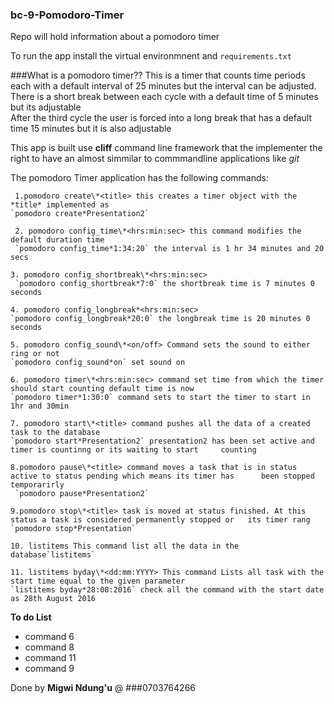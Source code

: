 ### bc-9-Pomodoro-Timer
Repo will hold information about a pomodoro timer

To run the app install the virtual environmnent and `requirements.txt`

###What is a pomodoro timer??
This is a timer that counts time periods each with a default interval of 25 minutes but the interval can be adjusted.  
There is a short break between each cycle with a default time of 5 minutes but its adjustable  
After the third cycle the user is forced into a long break that has a default time 15 minutes but it is also adjustable  

This app is built use __cliff__ command line framework that the implementer the right to have an almost simmilar to commmandline applications like *git*  

The pomodoro Timer application has the following commands:

     1.pomodoro create\*<title> this creates a timer object with the *title* implemented as 
    `pomodoro create*Presentation2` 
     
     2. pomodoro config_time\*<hrs:min:sec> this command modifies the default duration time 
     `pomodoro config_time*1:34:20` the interval is 1 hr 34 minutes and 20 secs 
    
    3. pomodoro config_shortbreak\*<hrs:min:sec> 
     `pomodoro config_shortbreak*7:0` the shortbreak time is 7 minutes 0 seconds 

    4. pomodoro config_longbreak*<hrs:min:sec> 
    `pomodoro config_longbreak*20:0` the longbreak time is 20 minutes 0 seconds 

    5. pomodoro config_sound\*<on/off> Command sets the sound to either ring or not 
    `pomodoro config_sound*on` set sound on 

    6. pomodoro timer\*<hrs:min:sec> command set time from which the timer should start counting default time is now  
    `pomodoro timer*1:30:0` command sets to start the timer to start in 1hr and 30min  

    7. pomodoro start\*<title> command pushes all the data of a created task to the database  
    `pomodoro start*Presentation2` presentation2 has been set active and timer is countinng or its waiting to start     counting  
   
    8.pomodoro pause\*<title> command moves a task that is in status active to status pending which means its timer has      been stopped temporarirly  
     `pomodoro pause*Presentation2` 

    9.pomodoro stop\*<title> task is moved at status finished. At this status a task is considered permanently stopped or   its timer rang `pomodoro stop*Presentation`
    
    10. listitems This command list all the data in the database`listitems`

    11. listitems byday\*<dd:mm:YYYY> This command Lists all task with the start time equal to the given parameter  
    `listitems byday*28:08:2016` check all the command with the start date as 28th August 2016  

__To do List__
  * command 6
  * command 8
  * command 11
  * command 9

Done by __Migwi Ndung'u__ @ 
###0703764266
